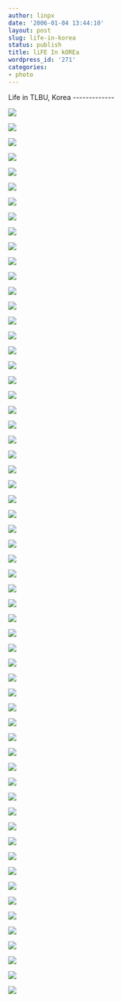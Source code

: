 ```yaml
---
author: linpx
date: '2006-01-04 13:44:10'
layout: post
slug: life-in-korea
status: publish
title: liFE In kOREa
wordpress_id: '271'
categories:
- photo
---
```


Life in TLBU, Korea -------------

  
![](http://i30.photobucket.com/albums/c330/pennyg/tlbu0.jpg)

  
  
![](http://i30.photobucket.com/albums/c330/pennyg/tlbu1.jpg)

  
  
![](http://i30.photobucket.com/albums/c330/pennyg/tlbu2.jpg)

  
  
![](http://i30.photobucket.com/albums/c330/pennyg/tlbu3.jpg)

  
  
![](http://i30.photobucket.com/albums/c330/pennyg/tlbu4.jpg)

  
  
![](http://i30.photobucket.com/albums/c330/pennyg/tlbu5.jpg)

  
  
![](http://i30.photobucket.com/albums/c330/pennyg/tlbu6.jpg)

  
  
![](http://i30.photobucket.com/albums/c330/pennyg/tlbu7.jpg)

  
  
![](http://i30.photobucket.com/albums/c330/pennyg/tlbu8.jpg)

  
  
![](http://i30.photobucket.com/albums/c330/pennyg/tlbu9.jpg)

  
  
![](http://i30.photobucket.com/albums/c330/pennyg/tlbu10.jpg)

  
  
![](http://i30.photobucket.com/albums/c330/pennyg/tlbu12.jpg)

  
  
![](http://i30.photobucket.com/albums/c330/pennyg/tlbu13.jpg)

  
  
![](http://i30.photobucket.com/albums/c330/pennyg/tlbu14.jpg)

  
  
![](http://i30.photobucket.com/albums/c330/pennyg/tlbu15.jpg)

  
  
![](http://i30.photobucket.com/albums/c330/pennyg/tlbu16.jpg)

  
  
![](http://i30.photobucket.com/albums/c330/pennyg/tlbu17.jpg)

  
  
![](http://i30.photobucket.com/albums/c330/pennyg/tlbu18.jpg)

  
  
![](http://i30.photobucket.com/albums/c330/pennyg/tlbu19.jpg)

  
  
![](http://i30.photobucket.com/albums/c330/pennyg/tlbu20.jpg)

  
  
![](http://i30.photobucket.com/albums/c330/pennyg/tlbu21.jpg)

  
  
![](http://i30.photobucket.com/albums/c330/pennyg/tlbu22.jpg)

  
  
![](http://i30.photobucket.com/albums/c330/pennyg/tlbu23.jpg)

  
  
![](http://i30.photobucket.com/albums/c330/pennyg/tlbu24.jpg)

  
  
![](http://i30.photobucket.com/albums/c330/pennyg/tlbu25.jpg)

  
  
![](http://i30.photobucket.com/albums/c330/pennyg/tlbu26.jpg)

  
  
![](http://i30.photobucket.com/albums/c330/pennyg/tlbu28.jpg)

  
  
![](http://i30.photobucket.com/albums/c330/pennyg/tlbu27.jpg)

  
  
![](http://i30.photobucket.com/albums/c330/pennyg/tlbu29.jpg)

  
  
![](http://i30.photobucket.com/albums/c330/pennyg/tlbu30.jpg)

  
  
![](http://i30.photobucket.com/albums/c330/pennyg/tlbu31.jpg)

  
  
![](http://i30.photobucket.com/albums/c330/pennyg/tlbu32.jpg)

  
  
![](http://i30.photobucket.com/albums/c330/pennyg/tlbu33.jpg)

  
  
![](http://i30.photobucket.com/albums/c330/pennyg/tlbu34.jpg)

  
  
![](http://i30.photobucket.com/albums/c330/pennyg/tlbu35.jpg)

  
  
![](http://i30.photobucket.com/albums/c330/pennyg/tlbu36.jpg)

  
  
![](http://i30.photobucket.com/albums/c330/pennyg/tlbu37.jpg)

  
  
![](http://i30.photobucket.com/albums/c330/pennyg/tlbu38.jpg)

  
  
![](http://i30.photobucket.com/albums/c330/pennyg/tlbu39.jpg)

  
  
![](http://i30.photobucket.com/albums/c330/pennyg/tlbu40.jpg)

  
  
![](http://i30.photobucket.com/albums/c330/pennyg/tlbu41.jpg)

  
  
![](http://i30.photobucket.com/albums/c330/pennyg/tlbu42.jpg)

  
  
![](http://i30.photobucket.com/albums/c330/pennyg/tlbu43.jpg)

  
  
![](http://i30.photobucket.com/albums/c330/pennyg/tlbu44.jpg)

  
  
![](http://i30.photobucket.com/albums/c330/pennyg/tlbu45.jpg)

  
  
![](http://i30.photobucket.com/albums/c330/pennyg/tlbu46.jpg)

  
  
![](http://i30.photobucket.com/albums/c330/pennyg/tlbu47.jpg)

  
  
![](http://i30.photobucket.com/albums/c330/pennyg/tlbu48.jpg)

  
  
![](http://i30.photobucket.com/albums/c330/pennyg/tlbu49.jpg)

  
  
![](http://i30.photobucket.com/albums/c330/pennyg/tlbu50.jpg)

  
  
![](http://i30.photobucket.com/albums/c330/pennyg/tlbu51.jpg)

  
  
![](http://i30.photobucket.com/albums/c330/pennyg/tlbu52.jpg)

  
  
![](http://i30.photobucket.com/albums/c330/pennyg/tlbu53.jpg)

  
  
![](http://i30.photobucket.com/albums/c330/pennyg/tlbu54.jpg)

  
  
![](http://i30.photobucket.com/albums/c330/pennyg/tlbu55.jpg)

  
  
![](http://i30.photobucket.com/albums/c330/pennyg/tlbu56.jpg)

  
  
![](http://i30.photobucket.com/albums/c330/pennyg/tlbu57.jpg)

  
  
![](http://i30.photobucket.com/albums/c330/pennyg/tlbu58.jpg)

  
  
![](http://i30.photobucket.com/albums/c330/pennyg/tlbu59.jpg)

  
  
![](http://i30.photobucket.com/albums/c330/pennyg/tlbu60.jpg)

